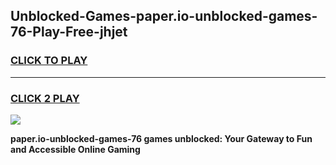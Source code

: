 
## Unblocked-Games-paper.io-unblocked-games-76-Play-Free-jhjet
<h3>
<a href="https://premium76.site?title=paper.io-unblocked-games-76&ref=10A">CLICK TO PLAY</a></h3>
<hr>

<h3>
<a href="https://premium76.site?title=paper.io-unblocked-games-76&ref=10A">CLICK 2 PLAY</a>
  
</h3>

<a href="https://premium76.site?title=paper.io-unblocked-games-76&ref=10A"><img src="https://clearcache.store/games.png"></a>


**paper.io-unblocked-games-76 games unblocked: Your Gateway to Fun and Accessible Online Gaming**
